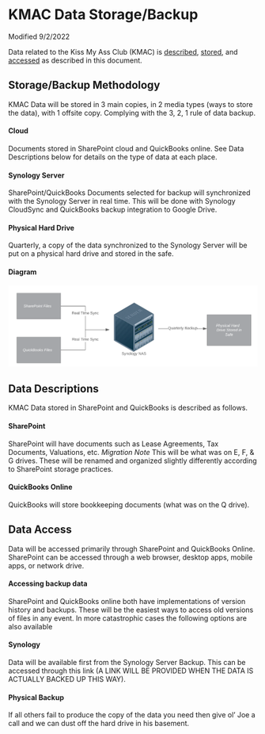 # KMAC Data Storage/Backup
Modified 9/2/2022

Data related to the Kiss My Ass Club (KMAC) is [described](#data-descriptions), [stored](#storagebackup-methodology), and [accessed](#accessing-backup-data) as described in this document.

## Storage/Backup Methodology

KMAC Data will be stored in 3 main copies, in 2 media types (ways to store the data), with 1 offsite copy. Complying with the 3, 2, 1 rule of data backup.

#### Cloud

Documents stored in SharePoint cloud and QuickBooks online. See Data Descriptions below for details on the type of data at each place.

#### Synology Server

SharePoint/QuickBooks Documents selected for backup will synchronized with the Synology Server in real time. This will be done with Synology CloudSync and QuickBooks backup integration to Google Drive.

#### Physical Hard Drive

Quarterly, a copy of the data synchronized to the Synology Server will be put on a physical hard drive and stored in the safe.

#### Diagram

![Alt text](/images/KMAC%20Data%20Flow%20Diagram.png?raw=true)

## Data Descriptions

KMAC Data stored in SharePoint and QuickBooks is described as follows.

#### SharePoint

SharePoint will have documents such as Lease Agreements, Tax Documents, Valuations, etc. *Migration Note* This will be what was on E, F, & G drives. These will be renamed and organized slightly differently according to SharePoint storage practices.

#### QuickBooks Online

QuickBooks will store bookkeeping documents (what was on the Q drive).

## Data Access

Data will be accessed primarily through SharePoint and QuickBooks Online. SharePoint can be accessed through a web browser, desktop apps, mobile apps, or network drive.

#### Accessing backup data

SharePoint and QuickBooks online both have implementations of version history and backups. These will be the easiest ways to access old versions of files in any event. In more catastrophic cases the following options are also available

#### Synology

Data will be available first from the Synology Server Backup. This can be accessed through this link (A LINK WILL BE PROVIDED WHEN THE DATA IS ACTUALLY BACKED UP THIS WAY).

#### Physical Backup

If all others fail to produce the copy of the data you need then give ol’ Joe a call and we can dust off the hard drive in his basement.

